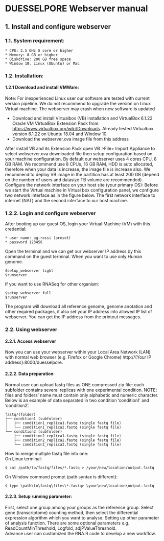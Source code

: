 # DUESSELPORE Webserver manual

## 1. Install and configure webserver
### 1.1. System requirement:
    * CPU: 2.5 GHz 8 core or higher
    * Memory: 8 GB or higher
    * Diskdrive: 200 GB free space
    * Window 10, Linux (Ubuntu) or Mac

### 1.2. Installation:
#### 1.2.1 Download and install VMWare:
Note: For inexperienced Linux user our software are tested with current version pipeline. We do not recommend to upgrade the version on Linux Virtual machine. The webserver may crash when new software is updated<br>
* Download and install Virtualbox (VB) installation and VirtualBox 6.1.22 Oracle VM VirtualBox Extension Pack from https://www.virtualbox.org/wiki/Downloads. Already tested Virtualbox version 6.1.22 on Ubuntu 18.04 and Window 10.<br>
* Download the webserver.ova image file from this address<br>

After install VB and its Extension Pack open VB >File> Import Appliance to select  webserver.ova downloaded file then setup configuration based on your machine configuration.
By default our webserver uses 4 cores CPU, 8 GB RAM. We recommend use 8 CPUs, 16 GB RAM, HDD is auto allocated, therefore when your data is increase, the image file is increase also. We recommend to deploy VB image in the partition has at least 200 GB (depend on the number of users and datasize TB volume are recommended).
Configure the network interface on your host site (your primary OS):
Before we start the Virtual machine in Virtual box configuration panel, we configure two network interface as in the figure below. The first network interface to internet (NAT) and the second interface to our host machine.

### 1.2.2. Login and configure webserver
After booting up our guest OS, login your Virtual Machine (VM) with this credential:<br> 
```
* user name: ag-rossi (preset)
* password 123456
```
Open the terminal and we can get our webserver IP address by this command on the guest terminal. When you want to use only Human genome.
```console
$setup_webserver light
$runserver
```
If you want to use RNASeq for other organism: 

```console
$setup_webserver full
$runserver
```
The program will download all reference genome, genome anotation and other required packages, it also set your IP address into allowed IP list of webserver. You can get the IP address from the printout messages.

### 2.2. Using webserver
#### 2.2.1. Access webserver
Now you can use your webserver within your Local Area Network (LAN) with normal web browser (e.g. Firefox or Google Chrome) http://{Your IP address}:8000/duesselpore.

#### 2.2.2. Data preparation
Normal user can upload fastq files as ONE compressed zip file: each subfolder contains several replicas with one experimental condition.
NOTE: files and folders’ name must contain only alphabetic and numeric character.
Below is an example of data separated in two condition ‘condition1’ and ‘condition2’.
```
fastq/(folder)
├── condition1 (subfolder)
│   ├── condition1_replica1.fastq (single fastq file)
│   └── condition1_replica2.fastq (single fastq file)
└── condition2 (subfolder)
    ├── condition2_replica1.fastq (single fastq file)
    ├── condition2_replica2.fastq (single fastq file)
    └── condition2_replica3.fastq (single fastq file)
```
How to merge multiple fastq file into one:<br>
On Linux terminal:
```console
$ cat /path/to/fastq/files/*.fastq > /your/new/location/output.fastq
```   
On Window command prompt (path syntax is different):
```console
$ type \path\to\fastq\files\*.fastq> \your\new\location\output.fastq
```
#### 2.2.3. Setup running parameter:
First, select one group among your groups as the reference group. Select gene (transcriptome) counting method, then select the differential expression algorithm which you want to analyse. 
Setting up other parameter of analysis function. There are some optional parameters e.g. ReadCountMinThreshold, Logfold, adjPValueThreshold.  
Advance user can customized the RNA.R code to develop a new workflow.